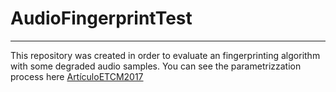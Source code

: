 # AudioFingerprintTest
-------------------------------
This repository was created in order to evaluate an fingerprinting algorithm with some degraded audio samples.
You can see the parametrizzation process here [ArtículoETCM2017](https://github.com/JoseLMedinaC/AudioFingerprintTest/blob/master/Art%C3%ADculoETCM2017.pdf)
